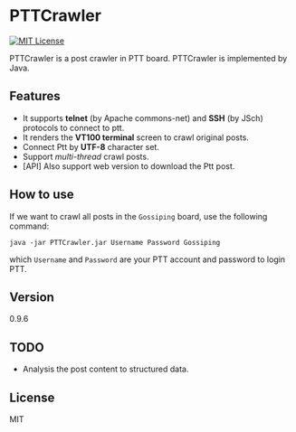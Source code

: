 PTTCrawler
==========
[![MIT License][license-image]][license-url]

PTTCrawler is a post crawler in PTT board. PTTCrawler is implemented by Java.  

Features
----
* It supports **telnet** (by Apache commons-net) and **SSH** (by JSch) protocols to connect to ptt.  
* It renders the **VT100 terminal** screen to crawl original posts.  
* Connect Ptt by **UTF-8** character set.  
* Support *multi-thread* crawl posts.  
* [API] Also support web version to download the Ptt post.

How to use
----
If we want to crawl all posts in the `Gossiping` board, use the following command:

    java -jar PTTCrawler.jar Username Password Gossiping

which `Username` and `Password` are your PTT account and password to login PTT.

Version
----

0.9.6

TODO
----
* Analysis the post content to structured data.

License
----

MIT

[license-image]: http://img.shields.io/badge/license-MIT-blue.svg?style=flat
[license-url]: LICENSE
